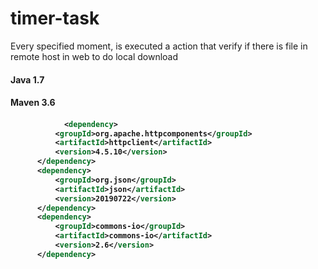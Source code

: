 # timer-task
Every specified moment, is executed a action that verify if there is file in remote host in web to do local download <h4>
  Java 1.7 <h4>
  Maven 3.6<h4>
  
  ```xml
              <dependency>
			<groupId>org.apache.httpcomponents</groupId>
			<artifactId>httpclient</artifactId>
			<version>4.5.10</version>
		</dependency>
		<dependency>
			<groupId>org.json</groupId>
			<artifactId>json</artifactId>
			<version>20190722</version>
		</dependency>
		<dependency>
			<groupId>commons-io</groupId>
			<artifactId>commons-io</artifactId>
			<version>2.6</version>
		</dependency>
```
